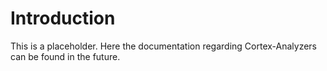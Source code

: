 # Introduction
This is a placeholder. Here the documentation regarding Cortex-Analyzers can be found in the future.

